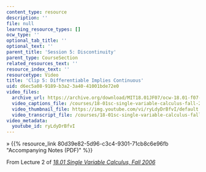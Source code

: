 ```yaml
---
content_type: resource
description: ''
file: null
learning_resource_types: []
ocw_type: ''
optional_tab_title: ''
optional_text: ''
parent_title: 'Session 5: Discontinuity'
parent_type: CourseSection
related_resources_text: ''
resource_index_text: ''
resourcetype: Video
title: 'Clip 5: Differentiable Implies Continuous'
uid: d6ec5a08-9189-b3a2-3a40-41001bde72e0
video_files:
  archive_url: https://archive.org/download/MIT18.01JF07/ocw-18.01-f07-lec02_300k.mp4
  video_captions_file: /courses/18-01sc-single-variable-calculus-fall-2010/25f3161bef9958548e903d70e7cb22e7_ryLdyDrBfvI.vtt
  video_thumbnail_file: https://img.youtube.com/vi/ryLdyDrBfvI/default.jpg
  video_transcript_file: /courses/18-01sc-single-variable-calculus-fall-2010/2829b7d434aa36c33f83bd3c76a89f38_ryLdyDrBfvI.pdf
video_metadata:
  youtube_id: ryLdyDrBfvI
---
```


» {{% resource_link 80d39e82-5d96-c3c4-9301-71cb8c6e96fb "Accompanying Notes (PDF)" %}}

From Lecture 2 of [_18.01 Single Variable Calculus, Fall 2006_](/courses/18-01-single-variable-calculus-fall-2006/pages/video-lectures)